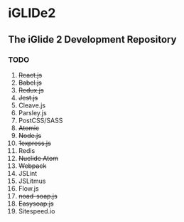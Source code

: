 # iGLIDe2 #
## The iGlide 2 Development Repository ##
### TODO ###
 1.	~~React.js~~
 2.	~~Babel.js~~
 3.	~~Redux.js~~
 4.	~~Jest.js~~
 5.	Cleave.js
 6.	Parsley.js
 7.	PostCSS/SASS
 8.	~~Atomic~~
 9.	~~Node.js~~
 0.	~~1express.js~~
 11. Redis
 12. ~~Nuclide Atom~~
 13. ~~Webpack~~
 14. JSLint
 15. JSLitmus
 16. Flow.js
 17. ~~noad-soap.js~~
 18. ~~Easysoap.js~~
 19. Sitespeed.io
